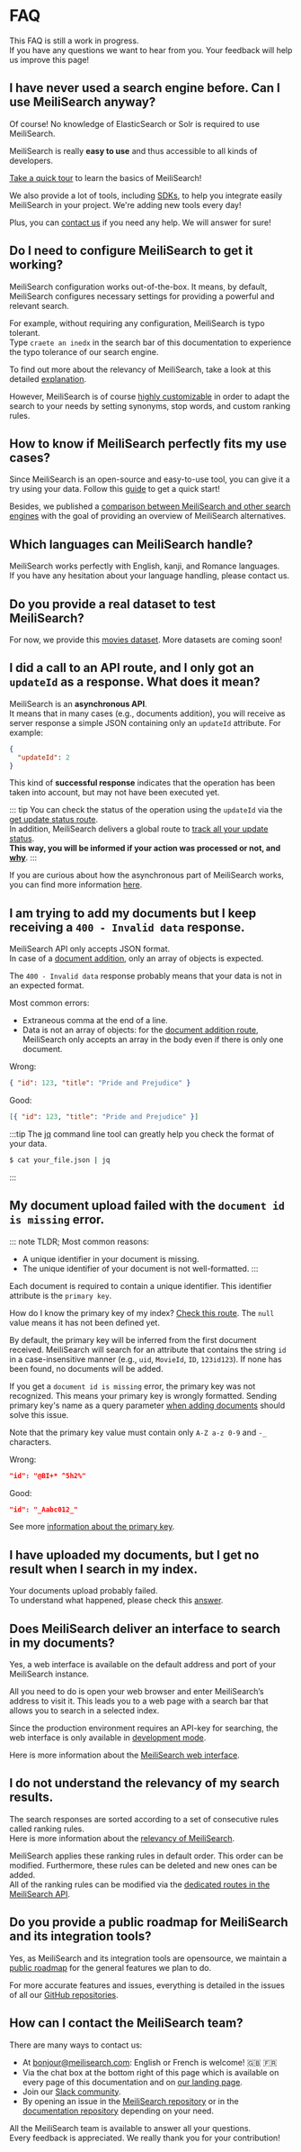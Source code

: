 # FAQ

This FAQ is still a work in progress.<br>
If you have any questions we want to hear from you. Your feedback will help us improve this page!

## I have never used a search engine before. Can I use MeiliSearch anyway?

Of course! No knowledge of ElasticSearch or Solr is required to use MeiliSearch.

MeiliSearch is really **easy to use** and thus accessible to all kinds of developers.

[Take a quick tour](/guides/introduction/quick_start_guide.md) to learn the basics of MeiliSearch!

We also provide a lot of tools, including [SDKs](/resources/sdks.md), to help you integrate easily MeiliSearch in your project. We're adding new tools every day!

Plus, you can [contact us](/resources/faq.md#how-can-i-contact-the-meilisearch-team) if you need any help. We will answer for sure!

## Do I need to configure MeiliSearch to get it working?

MeiliSearch configuration works out-of-the-box. It means, by default, MeiliSearch configures necessary settings for providing a powerful and relevant search.

For example, without requiring any configuration, MeiliSearch is typo tolerant.<br>
Type `craete an inedx` in the search bar of this documentation to experience the typo tolerance of our search engine.

To find out more about the relevancy of MeiliSearch, take a look at this detailed [explanation](/guides/main_concepts/relevancy.md#ranking-rules).

However, MeiliSearch is of course [highly customizable](/references/settings.md) in order to adapt the search to your needs by setting synonyms, stop words, and custom ranking rules.

## How to know if MeiliSearch perfectly fits my use cases?

Since MeiliSearch is an open-source and easy-to-use tool, you can give it a try using your data. Follow this [guide](/guides/introduction/quick_start_guide.md) to get a quick start!

Besides, we published a [comparison between MeiliSearch and other search engines](/resources/comparison_to_alternatives.md) with the goal of providing an overview of MeiliSearch alternatives.

## Which languages can MeiliSearch handle?

MeiliSearch works perfectly with English, kanji, and Romance languages.<br>
If you have any hesitation about your language handling, please contact us.

## Do you provide a real dataset to test MeiliSearch?

For now, we provide this [movies dataset](https://github.com/meilisearch/MeiliSearch/blob/master/datasets/movies/movies.json). More datasets are coming soon!

## I did a call to an API route, and I only got an `updateId` as a response. What does it mean?

MeiliSearch is an **asynchronous API**.<br>
It means that in many cases (e.g., documents addition), you will receive as server response a simple JSON containing only an `updateId` attribute. For example:

```json
{
  "updateId": 2
}
```

This kind of **successful response** indicates that the operation has been taken into account, but may not have been executed yet.<br>

::: tip
You can check the status of the operation using the `updateId` via the [get update status route](/references/updates.md#get-an-update-status).<br>
In addition, MeiliSearch delivers a global route to [track all your update status](/references/updates.md#get-all-update-status).<br>
**This way, you will be informed if your action was processed or not, and <u>why</u>**.
:::

If you are curious about how the asynchronous part of MeiliSearch works, you can find more information [here](/guides/advanced_guides/asynchronous_updates.md).

## I am trying to add my documents but I keep receiving a `400 - Invalid data` response.

MeiliSearch API only accepts JSON format.<br>
In case of a [document addition](/references/documents.md#add-or-replace-documents), only an array of objects is expected.

The `400 - Invalid data` response probably means that your data is not in an expected format.

Most common errors:

- Extraneous comma at the end of a line.
- Data is not an array of objects: for the [document addition route](/references/documents.md#add-or-replace-documents), MeiliSearch only accepts an array in the body even if there is only one document.

Wrong:

```json
{ "id": 123, "title": "Pride and Prejudice" }
```

Good:

```json
[{ "id": 123, "title": "Pride and Prejudice" }]
```

:::tip
The [jq](https://github.com/stedolan/jq) command line tool can greatly help you check the format of your data.

```bash
$ cat your_file.json | jq
```

:::

## My document upload failed with the `document id is missing` error.

::: note TLDR;
Most common reasons:

- A unique identifier in your document is missing.
- The unique identifier of your document is not well-formatted.
  :::

Each document is required to contain a unique identifier. This identifier attribute is the `primary key`.

How do I know the primary key of my index? [Check this route](/references/indexes.md#get-one-index). The `null` value means it has not been defined yet.

By default, the primary key will be inferred from the first document received. MeiliSearch will search for an attribute that contains the string `id` in a case-insensitive manner (e.g., `uid`, `MovieId`, `ID`, `123id123`). If none has been found, no documents will be added.

If you get a `document id is missing` error, the primary key was not recognized. This means your primary key is wrongly formatted. Sending primary key's name as a query parameter [when adding documents](/references/documents.md#add-or-replace-documents) should solve this issue.

Note that the primary key value must contain only `A-Z a-z 0-9` and `-_` characters.

Wrong:

```json
"id": "@BI+* ^5h2%"
```

Good:

```json
"id": "_Aabc012_"
```

See more [information about the primary key](/guides/main_concepts/documents.md#primary-key).

## I have uploaded my documents, but I get no result when I search in my index.

Your documents upload probably failed.<br>
To understand what happened, please check this [answer](/resources/faq.md#i-did-a-call-to-an-api-route-and-i-only-got-an-updateid-as-a-response-what-does-it-mean).

## Does MeiliSearch deliver an interface to search in my documents?

Yes, a web interface is available on the default address and port of your MeiliSearch instance.

All you need to do is open your web browser and enter MeiliSearch’s address to visit it. This leads you to a web page with a search bar that allows you to search in a selected index.

Since the production environment requires an API-key for searching, the web interface is only available in [development mode](/guides/advanced_guides/installation.md#environments).

Here is more information about the [MeiliSearch web interface](/guides/advanced_guides/web_interface.md).

## I do not understand the relevancy of my search results.

The search responses are sorted according to a set of consecutive rules called ranking rules.<br>
Here is more information about the [relevancy of MeiliSearch](/guides/main_concepts/relevancy.md).

MeiliSearch applies these ranking rules in default order. This order can be modified. Furthermore, these rules can be deleted and new ones can be added.<br>
All of the ranking rules can be modified via the [dedicated routes in the MeiliSearch API](/references/ranking_rules.md).

## Do you provide a public roadmap for MeiliSearch and its integration tools?

Yes, as MeiliSearch and its integration tools are opensource, we maintain a [public roadmap](https://github.com/orgs/meilisearch/projects/2) for the general features we plan to do.

For more accurate features and issues, everything is detailed in the issues of all our [GitHub repositories](https://github.com/meilisearch/MeiliSearch/issues).

## How can I contact the MeiliSearch team?

There are many ways to contact us:

- At [bonjour@meilisearch.com](mailto:bonjour@meilisearch.com): English or French is welcome! 🇬🇧 🇫🇷
- Via the chat box at the bottom right of this page which is available on every page of this documentation and on [our landing page](https://www.meilisearch.com/).
- Join our [Slack community](https://slack.meilisearch.com/).
- By opening an issue in the [MeiliSearch repository](https://github.com/meilisearch/MeiliSearch) or in the [documentation repository](https://github.com/meilisearch/documentation/) depending on your need.

All the MeiliSearch team is available to answer all your questions.<br>
Every feedback is appreciated. We really thank you for your contribution!
